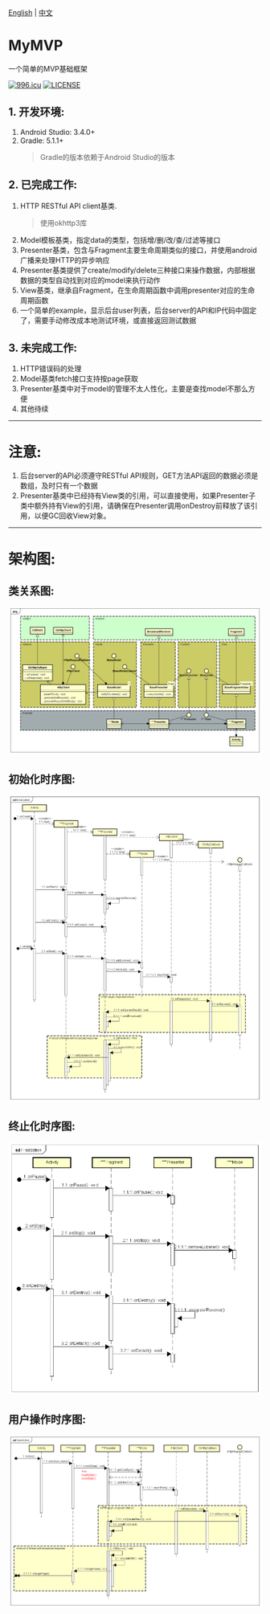 [English](/README.md) | [中文](/README.cn.md)
# MyMVP
一个简单的MVP基础框架

[![996.icu](https://img.shields.io/badge/link-996.icu-red.svg)](https://996.icu)
[![LICENSE](https://img.shields.io/badge/license-Anti%20996-blue.svg)](https://github.com/996icu/996.ICU/blob/master/LICENSE)

## 1. 开发环境:
1. Android Studio: 3.4.0+
2. Gradle: 5.1.1+
	> Gradle的版本依赖于Android Studio的版本

## 2. 已完成工作:
1. HTTP RESTful API client基类.
	> 使用okhttp3库
2. Model模板基类，指定data的类型，包括增/删/改/查/过滤等接口
3. Presenter基类，包含与Fragment主要生命周期类似的接口，并使用android广播来处理HTTP的异步响应
4. Presenter基类提供了create/modify/delete三种接口来操作数据，内部根据数据的类型自动找到对应的model来执行动作
5. View基类，继承自Fragment，在生命周期函数中调用presenter对应的生命周期函数
6. 一个简单的example，显示后台user列表，后台server的API和IP代码中固定了，需要手动修改成本地测试环境，或直接返回测试数据

## 3. 未完成工作:
1. HTTP错误码的处理
2. Model基类fetch接口支持按page获取
3. Presenter基类中对于model的管理不太人性化，主要是查找model不那么方便
4. 其他待续
----
# 注意:
1. 后台server的API必须遵守RESTful API规则，GET方法API返回的数据必须是数组，及时只有一个数据
2. Presenter基类中已经持有View类的引用，可以直接使用，如果Presenter子类中额外持有View的引用，请确保在Presenter调用onDestroy前释放了该引用，以便GC回收View对象。
----
# 架构图:
## 类关系图:
![类间关系](/design/BaseMVP.png)
## 初始化时序图:
![初始化](/design/Initialization.png)
## 终止化时序图:
![终止化](/design/Finalization.png)
## 用户操作时序图:
![用户操作](/design/UserAction.png)